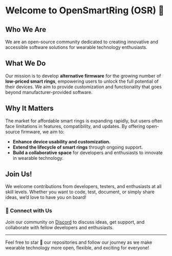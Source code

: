 # Welcome to OpenSmartRing (OSR) 👋

## Who We Are
We are an open-source community dedicated to creating innovative and accessible software solutions for wearable technology enthusiasts.

## What We Do
Our mission is to develop **alternative firmware** for the growing number of **low-priced smart rings**, empowering users to unlock the full potential of their devices. We aim to provide customization and functionality that goes beyond manufacturer-provided software.

## Why It Matters
The market for affordable smart rings is expanding rapidly, but users often face limitations in features, compatibility, and updates. By offering open-source firmware, we aim to:

- **Enhance device usability and customization.**  
- **Extend the lifecycle of smart rings** through ongoing support.  
- **Build a collaborative space** for developers and enthusiasts to innovate in wearable technology.

## Join Us!
We welcome contributions from developers, testers, and enthusiasts at all skill levels. Whether you want to code, test, document, or simply share ideas, we’d love to have you on board!

### 💬 Connect with Us
Join our community on [Discord](https://discord.gg/caFMwZ8k) to discuss ideas, get support, and collaborate with fellow developers and enthusiasts.

---

Feel free to star 🌟 our repositories and follow our journey as we make wearable technology more open, flexible, and exciting for everyone!

